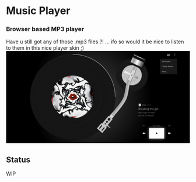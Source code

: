 # Music Player
### Browser based MP3 player
Have u still got any of those .mp3 files ?! ... ifo so would it be nice to listen to them in this nice player skin ;)
![mock-01](./001.jpg)
## Status
WIP
